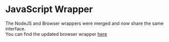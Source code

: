 # JavaScript Wrapper

The NodeJS and Browser wrappers were merged and now share the same interface.   
You can find the updated browser wrapper [here](https://github.com/Fortnite-API/nodejs-wrapper/tree/web)

